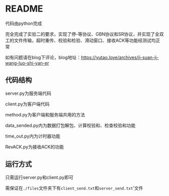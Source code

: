 # README
代码由python完成

完全完成了实验二的要求，实现了停-等协议、GBN协议和SR协议，并实现了全双工的文件传输，超时重传、校验和检验、滑动窗口、接收ACK等功能经测试均正常

如有问题请在blog下评论，blog地址：https://yutao.love/archives/ji-suan-ji-wang-luo-shi-yan-er

## 代码结构

server.py为服务端代码

client.py为客户端代码

method.py为客户端和服务端共用的方法

data_sended.py内为数据打包解包、计算校验和、检查校验和功能

time_out.py内为计时器功能

RevACK.py为接收ACK的功能

## 运行方式

只需运行server.py和client.py即可

需保证在`./files`文件夹下有`client_send.txt`和`server_send.txt`'文件